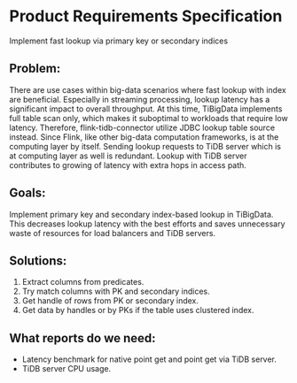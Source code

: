 # Product Requirements Specification

Implement fast lookup via primary key or secondary indices

## Problem:

There are use cases within big-data scenarios where fast lookup with index are beneficial. 
Especially in streaming processing, lookup latency has a significant impact to overall
throughput. At this time, TiBigData implements full table scan only, which makes it suboptimal to
workloads that require low latency. Therefore, flink-tidb-connector utilize JDBC lookup table 
source instead. Since Flink, like other big-data computation frameworks, is at the computing layer
by itself. Sending lookup requests to TiDB server which is at computing layer as well is redundant.
Lookup with TiDB server contributes to growing of latency with extra hops in access path.

## Goals:

Implement primary key and secondary index-based lookup in TiBigData. This decreases lookup latency with
the best efforts and saves unnecessary waste of resources for load balancers and TiDB servers.

## Solutions:

1. Extract columns from predicates.
2. Try match columns with PK and secondary indices.
3. Get handle of rows from PK or secondary index.
4. Get data by handles or by PKs if the table uses clustered index.

## What reports do we need:

* Latency benchmark for native point get and point get via TiDB server.
* TiDB server CPU usage.
